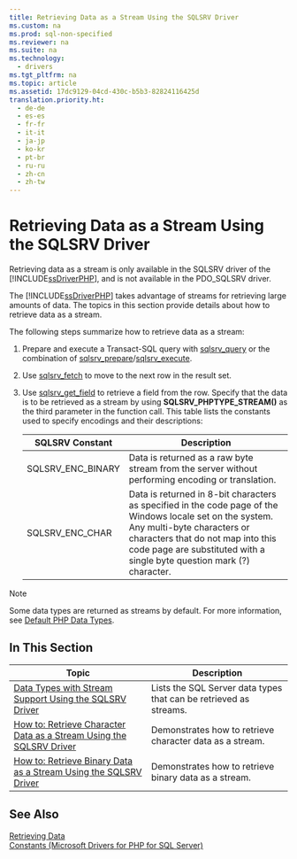 ```yaml
---
title: Retrieving Data as a Stream Using the SQLSRV Driver
ms.custom: na
ms.prod: sql-non-specified
ms.reviewer: na
ms.suite: na
ms.technology: 
  - drivers
ms.tgt_pltfrm: na
ms.topic: article
ms.assetid: 17dc9129-04cd-430c-b5b3-82824116425d
translation.priority.ht: 
  - de-de
  - es-es
  - fr-fr
  - it-it
  - ja-jp
  - ko-kr
  - pt-br
  - ru-ru
  - zh-cn
  - zh-tw
---
```

# Retrieving Data as a Stream Using the SQLSRV Driver
Retrieving data as a stream is only available in the SQLSRV driver of the [!INCLUDE[ssDriverPHP](../content/includes/ssDriverPHP_md.md)], and is not available in the PDO\_SQLSRV driver.  
  
The [!INCLUDE[ssDriverPHP](../content/includes/ssDriverPHP_md.md)] takes advantage of streams for retrieving large amounts of data. The topics in this section provide details about how to retrieve data as a stream.  
  
The following steps summarize how to retrieve data as a stream:  
  
1.  Prepare and execute a Transact\-SQL query with [sqlsrv_query](../content/sqlsrv_query.md) or the combination of [sqlsrv_prepare](../content/sqlsrv_prepare.md)\/[sqlsrv_execute](../content/sqlsrv_execute.md).  
  
2.  Use [sqlsrv_fetch](../content/sqlsrv_fetch.md) to move to the next row in the result set.  
  
3.  Use [sqlsrv_get_field](../content/sqlsrv_get_field.md) to retrieve a field from the row. Specify that the data is to be retrieved as a stream by using **SQLSRV\_PHPTYPE\_STREAM\(<encoding>\)** as the third parameter in the function call. This table lists the constants used to specify encodings and their descriptions:  
  
    |SQLSRV Constant|Description|  
    |-------------------|---------------|  
    |SQLSRV\_ENC\_BINARY|Data is returned as a raw byte stream from the server without performing encoding or translation.|  
    |SQLSRV\_ENC\_CHAR|Data is returned in 8\-bit characters as specified in the code page of the Windows locale set on the system. Any multi\-byte characters or characters that do not map into this code page are substituted with a single byte question mark \(?\) character.|  
  
> [!NOTE]  
> Some data types are returned as streams by default. For more information, see [Default PHP Data Types](../content/Default-PHP-Data-Types.md).  
  
## In This Section  
  
|Topic|Description|  
|---------|---------------|  
|[Data Types with Stream Support Using the SQLSRV Driver](../content/Data-Types-with-Stream-Support-Using-the-SQLSRV-Driver.md)|Lists the SQL Server data types that can be retrieved as streams.|  
|[How to: Retrieve Character Data as a Stream Using the SQLSRV Driver](../Topic/How%20to:%20Retrieve%20Character%20Data%20as%20a%20Stream%20Using%20the%20SQLSRV%20Driver.md)|Demonstrates how to retrieve character data as a stream.|  
|[How to: Retrieve Binary Data as a Stream Using the SQLSRV Driver](../Topic/How%20to:%20Retrieve%20Binary%20Data%20as%20a%20Stream%20Using%20the%20SQLSRV%20Driver.md)|Demonstrates how to retrieve binary data as a stream.|  
  
## See Also  
[Retrieving Data](../content/Retrieving-Data.md)  
[Constants &#40;Microsoft Drivers for PHP for SQL Server&#41;](../content/Constants--Microsoft-Drivers-for-PHP-for-SQL-Server-.md)  
  
